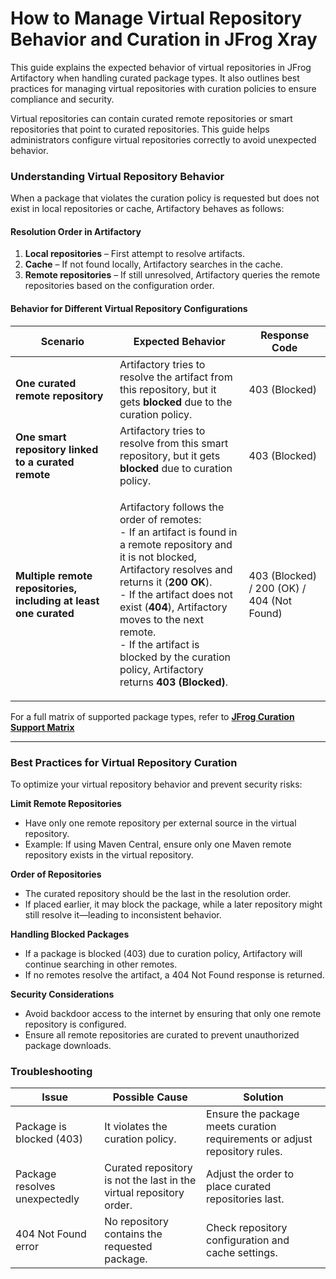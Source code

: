 # How to Manage Virtual Repository Behavior and Curation in JFrog Xray

This guide explains the expected behavior of virtual repositories in JFrog Artifactory when handling curated package types. It also outlines best practices for managing virtual repositories with curation policies to ensure compliance and security.

Virtual repositories can contain curated remote repositories or smart repositories that point to curated repositories. This guide helps administrators configure virtual repositories correctly to avoid unexpected behavior.

### **Understanding Virtual Repository Behavior**

When a package that violates the curation policy is requested but does not exist in local repositories or cache, Artifactory behaves as follows:

#### **Resolution Order in Artifactory**

1. **Local repositories** – First attempt to resolve artifacts.
2. **Cache** – If not found locally, Artifactory searches in the cache.
3. **Remote repositories** – If still unresolved, Artifactory queries the remote repositories based on the configuration order.

#### **Behavior for Different Virtual Repository Configurations**

| Scenario                                                         | Expected Behavior                                                                                                                                                                                                                                                                                                                                                                                        | Response Code                              |
| ---------------------------------------------------------------- | -------------------------------------------------------------------------------------------------------------------------------------------------------------------------------------------------------------------------------------------------------------------------------------------------------------------------------------------------------------------------------------------------------- | ------------------------------------------ |
| **One curated remote repository**                                | Artifactory tries to resolve the artifact from this repository, but it gets **blocked** due to the curation policy.                                                                                                                                                                                                                                                                                      | 403 (Blocked)                              |
| **One smart repository linked to a curated remote**              | Artifactory tries to resolve from this smart repository, but it gets **blocked** due to curation policy.                                                                                                                                                                                                                                                                                                 | 403 (Blocked)                              |
| **Multiple remote repositories, including at least one curated** | <p>Artifactory follows the order of remotes:<br>- If an artifact is found in a remote repository and it is not blocked, Artifactory resolves and returns it (<strong>200 OK</strong>).<br>- If the artifact does not exist (<strong>404</strong>), Artifactory moves to the next remote.<br>- If the artifact is blocked by the curation policy, Artifactory returns <strong>403 (Blocked)</strong>.</p> | 403 (Blocked) / 200 (OK) / 404 (Not Found) |

For a full matrix of supported package types, refer to [**JFrog Curation Support Matrix**](../supported-technologies.md)

***

### **Best Practices for Virtual Repository Curation**

To optimize your virtual repository behavior and prevent security risks:

**Limit Remote Repositories**

* Have only one remote repository per external source in the virtual repository.
* Example: If using Maven Central, ensure only one Maven remote repository exists in the virtual repository.

**Order of Repositories**

* The curated repository should be the last in the resolution order.
* If placed earlier, it may block the package, while a later repository might still resolve it—leading to inconsistent behavior.

**Handling Blocked Packages**

* If a package is blocked (403) due to curation policy, Artifactory will continue searching in other remotes.
* If no remotes resolve the artifact, a 404 Not Found response is returned.

**Security Considerations**

* Avoid backdoor access to the internet by ensuring that only one remote repository is configured.
* Ensure all remote repositories are curated to prevent unauthorized package downloads.

### **Troubleshooting**

| **Issue**                     | **Possible Cause**                                                  | **Solution**                                                               |
| ----------------------------- | ------------------------------------------------------------------- | -------------------------------------------------------------------------- |
| Package is blocked (403)      | It violates the curation policy.                                    | Ensure the package meets curation requirements or adjust repository rules. |
| Package resolves unexpectedly | Curated repository is not the last in the virtual repository order. | Adjust the order to place curated repositories last.                       |
| 404 Not Found error           | No repository contains the requested package.                       | Check repository configuration and cache settings.                         |
